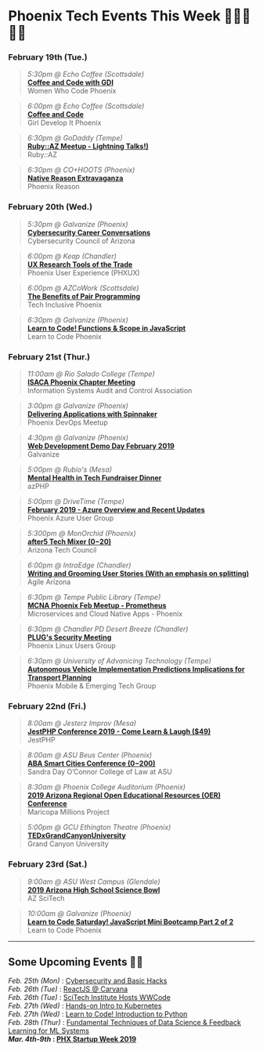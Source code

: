 # Phoenix Tech Events This Week 👩‍💻🌵👨‍💻

### February 19th (Tue.)
>_5:30pm @ Echo Coffee (Scottsdale)_    
**[Coffee and Code with GDI](https://www.meetup.com/Women-Who-Code-Phoenix/events/szpwrpyzdbzb/)**   
Women Who Code Phoenix   

>_6:00pm @ Echo Coffee (Scottsdale)_    
**[Coffee and Code](https://www.meetup.com/Girl-Develop-It-Phoenix/events/nwrtbqyzdbzb/)**   
Girl Develop It Phoenix      

>_6:30pm @ GoDaddy (Tempe)_      
**[Ruby::AZ Meetup - Lightning Talks!)](https://www.meetup.com/Ruby-AZ/events/xfjpvpyzdbzb/)**     
Ruby::AZ     

>_6:30pm @ CO+HOOTS (Phoenix)_      
**[Native Reason Extravaganza](https://www.meetup.com/Phoenix-Reason/events/258854624/)**     
Phoenix Reason 




### February 20th (Wed.)
>_5:30pm @ Galvanize (Phoenix)_    
**[Cybersecurity Career Conversations](https://www.meetup.com/ccofaz/events/257354768/)**   
Cybersecurity Council of Arizona     

>_6:00pm @ Keap (Chandler)_    
**[UX Research Tools of the Trade](https://www.meetup.com/PHX-UX/events/258449401/)**   
Phoenix User Experience (PHXUX)         

>_6:00pm @ AZCoWork (Scottsdale)_      
**[The Benefits of Pair Programming](https://www.meetup.com/Tech-Inclusive-Phoenix/events/258921074/)**     
Tech Inclusive Phoenix      

>_6:30pm @ Galvanize (Phoenix)_      
**[Learn to Code! Functions & Scope in JavaScript](https://www.eventbrite.com/e/learn-to-code-functions-scope-in-javascript-tickets-55732325887)**     
Learn to Code Phoenix     



### February 21st (Thur.)
>_11:00am @ Rio Salado College (Tempe)_    
**[ISACA Phoenix Chapter Meeting](https://engage.isaca.org/phoenixchapter/home)**   
Information Systems Audit and Control Association  

>_3:00pm @ Galvanize (Phoenix)_    
**[Delivering Applications with Spinnaker](https://www.meetup.com/Phoenix-DevOps-Meetup/events/257880549/)**   
Phoenix DevOps Meetup       

>_4:30pm @ Galvanize (Phoenix)_    
**[Web Development Demo Day February 2019](https://www.eventbrite.com/e/web-development-demo-day-february-2019-tickets-56135097588)**   
Galvanize         

>_5:00pm @ Rubio's (Mesa)_      
**[Mental Health in Tech Fundraiser Dinner](https://www.meetup.com/azPHPUG/events/258309345/)**     
azPHP        

>_5:00pm @ DriveTime (Tempe)_      
**[February 2019 - Azure Overview and Recent Updates](https://www.meetup.com/Phoenix-Azure-User-Group/events/258789088/)**     
Phoenix Azure User Group    

>_5:300pm @ MonOrchid (Phoenix)_      
**[after5 Tech Mixer ($0-$20)](https://www.aztechcouncil.org/event/after5-tech-mixer-presented-by-it1-consulting-copy/)**     
Arizona Tech Council  

>_6:00pm @ IntraEdge (Chandler)_      
**[Writing and Grooming User Stories (With an emphasis on splitting)](https://www.meetup.com/Agile-Arizona/events/258951474/)**     
Agile Arizona       

>_6:30pm @ Tempe Public Library (Tempe)_      
**[MCNA Phoenix Feb Meetup - Prometheus](https://www.meetup.com/Microservices-and-Cloud-Native-Apps-Phoenix/events/256565787/)**     
Microservices and Cloud Native Apps - Phoenix        

>_6:30pm @ Chandler PD Desert Breeze (Chandler)_      
**[PLUG's Security Meeting](https://www.meetup.com/Phoenix-Linux-Users-Group/events/rdksdpyzdbcc/)**     
Phoenix Linux Users Group   

>_6:30pm @ University of Advanicing Technology (Tempe)_      
**[Autonomous Vehicle Implementation Predictions Implications for Transport Planning](https://www.meetup.com/phxmobi/events/258888015/)**     
Phoenix Mobile & Emerging Tech Group  



### February 22nd (Fri.)
>_8:00am @ Jesterz Improv (Mesa)_    
**[JestPHP Conference 2019 - Come Learn & Laugh ($49)](https://jestphp.com/)**   
JestPHP          

>_8:00am @ ASU Beus Center (Phoenix)_    
**[ABA Smart Cities Conference ($0-$200)](https://asulawcle.com/product/aba-smart-cities-conference/)**   
Sandra Day O’Connor College of Law at ASU

>_8:30am @ Phoenix College Auditorium (Phoenix)_    
**[2019 Arizona Regional Open Educational Resources (OER) Conference](https://mcli.maricopa.edu/mcli-calendar/events/2019-az-regional-oer-conference-building-and)**   
Maricopa Millions Project

>_5:00pm @ GCU Ethington Theatre (Phoenix)_    
**[TEDxGrandCanyonUniversity](https://www.tedxgrandcanyonuniversity.org/)**   
Grand Canyon University


### February 23rd (Sat.)
>_9:00am @ ASU West Campus (Glendale)_    
**[2019 Arizona High School Science Bowl ](https://azsciencebowl.org/event-information/)**   
AZ SciTech          

>_10:00am @ Galvanize (Phoenix)_    
**[Learn to Code Saturday! JavaScript Mini Bootcamp Part 2 of 2](https://www.eventbrite.com/e/learn-to-code-saturday-javascript-mini-bootcamp-part-2-of-2-tickets-56070850423)**   
Learn to Code Phoenix


---

## Some Upcoming Events 📅🤓

_Feb. 25th (Mon)_ : [Cybersecurity and Basic Hacks](https://www.meetup.com/Central-Cyber-Security-Meetup/events/258795950/)   
_Feb. 26th (Tue)_ : [ReactJS @ Carvana](https://www.meetup.com/Phoenix-ReactJS/events/258247859/)   
_Feb. 26th (Tue)_ : [SciTech Institute Hosts WWCode](https://www.meetup.com/Women-Who-Code-Phoenix/events/258795347/)  
_Feb. 27th (Wed)_ : [Hands-on Intro to Kubernetes](https://www.meetup.com/Docker-Phoenix/events/259001013/)  
_Feb. 27th (Wed)_ : [Learn to Code! Introduction to Python](https://www.eventbrite.com/e/learn-to-code-introduction-to-python-tickets-55729474358)  
_Feb. 28th (Thur)_ : [Fundamental Techniques of Data Science & Feedback Learning for ML Systems](https://www.meetup.com/Data-Science-Phoenix/events/qfzrlqyzdblc/)  
**_Mar. 4th-9th_ : [PHX Startup Week 2019](https://phxstartupweek.com/)**    
